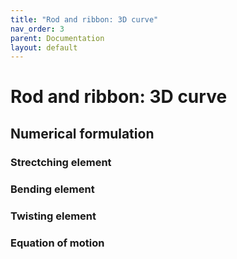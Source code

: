```yaml
---
title: "Rod and ribbon: 3D curve"
nav_order: 3
parent: Documentation
layout: default
---
```


# Rod and ribbon: 3D curve

## Numerical formulation

### Strectching element

### Bending element

### Twisting element

### Equation of motion

